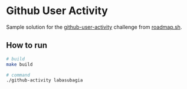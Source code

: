 # Github User Activity
Sample solution for the [github-user-activity](https://roadmap.sh/projects/github-user-activity) challenge from [roadmap.sh](https://roadmap.sh/).

## How to run

```bash
# build
make build

# command
./github-activity labasubagia
```
